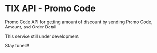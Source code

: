 # TIX API - Promo Code

Promo Code API for getting amount of discount by sending Promo Code, Amount, and Order Detail

This service still under development.

Stay tuned!!
